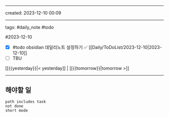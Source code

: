 
---
created: 2023-12-10 00:09

---
tags: #daily_note #todo

#2023-12-10
- [x] #todo obsidian 데일리노트 설정하기 ✅ [[Daily/ToDoList/2023-12-10|2023-12-10]] 
- [ ] TBU

[[{{yesterday}}|< yesterday]] | [[{{tomorrow}}|tomorrow >]]


***
## 해야할 일
```tasks
path includes task
not done
short mode
```